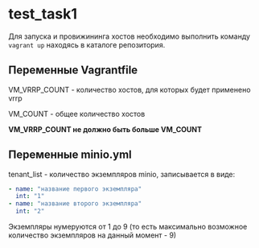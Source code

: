 # test_task1

Для запуска и провижининга хостов необходимо выполнить команду ````vagrant up```` находясь в каталоге репозитория.


## Переменные Vagrantfile

VM_VRRP_COUNT - количество хостов, для которых будет применено vrrp

VM_COUNT - общее количество хостов

**VM_VRRP_COUNT не должно быть больше VM_COUNT**



## Переменные minio.yml

tenant_list - количество экземпляров minio, записывается в виде:
```yaml
- name: "название первого экземпляра"
  int: "1"
- name: "название второго экземпляра"
  int: "2"
 ```

Экземпляры нумеруются от 1 до 9 (то есть максимально возможное количество экземпляров на данный момент - 9)
